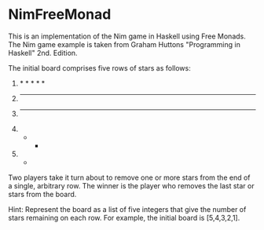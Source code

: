 # NimFreeMonad
This is an implementation of the Nim game in Haskell using Free Monads. The Nim game example is taken from Graham Huttons "Programming in Haskell" 2nd. Edition.

The initial board comprises five rows of stars as follows:
1. \* \* \* \* \* 
2. * * * * 
3. * * * 
4. * *
5. *

Two players take it turn about to remove one or more stars from the end of a single, arbitrary row.
The winner is the player who removes the last star or stars from the board.

Hint: Represent the board as a list of five integers that give the number of stars
remaining on each row. For example, the initial board is [5,4,3,2,1].
